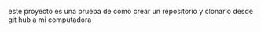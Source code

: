 este proyecto es una prueba de como crear un repositorio y clonarlo desde git hub a mi computadora 
